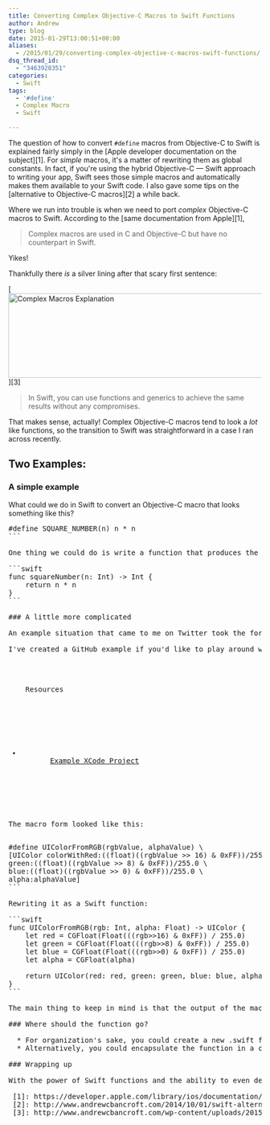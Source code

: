 ```yaml
---
title: Converting Complex Objective-C Macros to Swift Functions
author: Andrew
type: blog
date: 2015-01-29T13:00:51+00:00
aliases:
  - /2015/01/29/converting-complex-objective-c-macros-swift-functions/
dsq_thread_id:
  - "3463928351"
categories:
  - Swift
tags:
  - '#define'
  - Complex Macro
  - Swift

---
```

The question of how to convert `#define` macros from Objective-C to Swift is explained fairly simply in the [Apple developer documentation on the subject][1]. For _simple_ macros, it's a matter of rewriting them as global constants. In fact, if you're using the hybrid Objective-C &#8212; Swift approach to writing your app, Swift sees those simple macros and automatically makes them available to your Swift code. I also gave some tips on the [alternative to Objective-C macros][2] a while back.

Where we run into trouble is when we need to port _complex_ Objective-C macros to Swift. According to the [same documentation from Apple][1],

> Complex macros are used in C and Objective-C but have no counterpart in Swift. 

Yikes!

Thankfully there _is_ a silver lining after that scary first sentence:

[<img src="http://www.andrewcbancroft.com/wp-content/uploads/2015/01/complex_macros.png" alt="Complex Macros Explanation" width="670" height="168" class="alignnone size-full wp-image-11214" srcset="https://www.andrewcbancroft.com/wp-content/uploads/2015/01/complex_macros.png 670w, https://www.andrewcbancroft.com/wp-content/uploads/2015/01/complex_macros-300x75.png 300w" sizes="(max-width: 670px) 100vw, 670px" />][3]

> In Swift, you can use functions and generics to achieve the same results without any compromises.

That makes sense, actually! Complex Objective-C macros tend to look a _lot_ like functions, so the transition to Swift was straightforward in a case I ran across recently.

## Two Examples:

### A simple example

What could we do in Swift to convert an Objective-C macro that looks something like this?

<pre class="lang:objc decode:true " >#define SQUARE_NUMBER(n) n * n
```

One thing we could do is write a function that produces the same thing:

```swift
func squareNumber(n: Int) -&gt; Int {
    return n * n
}
```

### A little more complicated

An example situation that came to me on Twitter took the form of converting a macro that was a little more complicated than the simple example just presented. The input to the complex macro was a color, represented as a hexadecimal value, along with an alpha, represented as a float. The output? A `UIColor` instance based on some bitwise manipulations to that hex value.

I've created a GitHub example if you'd like to play around with everything. The relevant code is reproduced below&#8230;

<div class="resources">
  <div class="resources-header">
    Resources
  </div>
  
  <ul class="resources-content">
    <li>
      <i class="fab fa-github fa-lg"></i> <a href="https://github.com/andrewcbancroft/ConvertComplexMacroExample" onclick="_gaq.push(['_trackEvent', 'outbound-article', 'https://github.com/andrewcbancroft/ConvertComplexMacroExample', 'Example XCode Project']);" title="Convert Complex Macro Example Project">Example XCode Project</a>
    </li>
  </ul>
</div>

The macro form looked like this:

<pre class="lang:objc decode:true " >#define UIColorFromRGB(rgbValue, alphaValue) \
[UIColor colorWithRed:((float)((rgbValue >> 16) & 0xFF))/255.0 \
green:((float)((rgbValue >> 8) & 0xFF))/255.0 \
blue:((float)((rgbValue >> 0) & 0xFF))/255.0 \
alpha:alphaValue]
```

Rewriting it as a Swift function:

```swift
func UIColorFromRGB(rgb: Int, alpha: Float) -> UIColor {
    let red = CGFloat(Float(((rgb>>16) & 0xFF)) / 255.0)
    let green = CGFloat(Float(((rgb>>8) & 0xFF)) / 255.0)
    let blue = CGFloat(Float(((rgb>>0) & 0xFF)) / 255.0)
    let alpha = CGFloat(alpha)
    
    return UIColor(red: red, green: green, blue: blue, alpha: alpha)
}
```

The main thing to keep in mind is that the output of the macro/function is the focus. The internals could change to better-adapt to Swift's features if you desire. If the macro was ugly inside, make it nice in Swift!

### Where should the function go?

  * For organization's sake, you could create a new .swift file and place the function inside it at the global level. This would provide the most convenient transition for your Objective-C to Swift conversion, because `#defines` were available wherever you imported the Objective-C header file.
  * Alternatively, you could encapsulate the function in a class/struct/enum.

### Wrapping up

With the power of Swift functions and the ability to even declare and use them globally, converting complex macros to a better Swift alternative is much less daunting than you might expect.

 [1]: https://developer.apple.com/library/ios/documentation/Swift/Conceptual/BuildingCocoaApps/InteractingWithCAPIs.html#//apple_ref/doc/uid/TP40014216-CH8-XID_20
 [2]: http://www.andrewcbancroft.com/2014/10/01/swift-alternative-to-objective-c-macros/
 [3]: http://www.andrewcbancroft.com/wp-content/uploads/2015/01/complex_macros.png